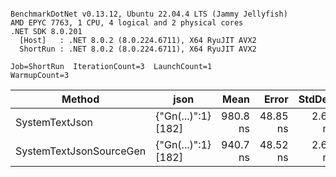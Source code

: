 ```

BenchmarkDotNet v0.13.12, Ubuntu 22.04.4 LTS (Jammy Jellyfish)
AMD EPYC 7763, 1 CPU, 4 logical and 2 physical cores
.NET SDK 8.0.201
  [Host]   : .NET 8.0.2 (8.0.224.6711), X64 RyuJIT AVX2
  ShortRun : .NET 8.0.2 (8.0.224.6711), X64 RyuJIT AVX2

Job=ShortRun  IterationCount=3  LaunchCount=1  
WarmupCount=3  

```
| Method                  | json                | Mean     | Error    | StdDev  | Min      | Max      | Allocated |
|------------------------ |-------------------- |---------:|---------:|--------:|---------:|---------:|----------:|
| SystemTextJson          | {&quot;Gn(...)&quot;:1} [182] | 980.8 ns | 48.85 ns | 2.68 ns | 978.0 ns | 983.4 ns |     104 B |
| SystemTextJsonSourceGen | {&quot;Gn(...)&quot;:1} [182] | 940.7 ns | 48.52 ns | 2.66 ns | 937.9 ns | 943.2 ns |     104 B |
